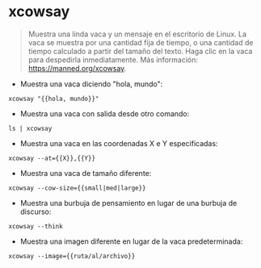 # xcowsay

> Muestra una linda vaca y un mensaje en el escritorio de Linux.
> La vaca se muestra por una cantidad fija de tiempo, o una cantidad de tiempo calculado a partir del tamaño del texto. Haga clic en la vaca para despedirla inmediatamente.
> Más información: <https://manned.org/xcowsay>.

- Muestra una vaca diciendo "hola, mundo":

`xcowsay "{{hola, mundo}}"`

- Muestra una vaca con salida desde otro comando:

`ls | xcowsay`

- Muestra una vaca en las coordenadas X e Y especificadas:

`xcowsay --at={{X}},{{Y}}`

- Muestra una vaca de tamaño diferente:

`xcowsay --cow-size={{small|med|large}}`

- Muestra una burbuja de pensamiento en lugar de una burbuja de discurso:

`xcowsay --think`

- Muestra una imagen diferente en lugar de la vaca predeterminada:

`xcowsay --image={{ruta/al/archivo}}`
